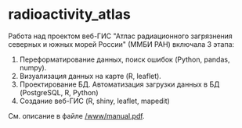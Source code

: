 # radioactivity_atlas

Работа над проектом веб-ГИС "Атлас радиационного загрязнения северных и южных морей России" (ММБИ РАН) включала 3 этапа:
1. Переформатирование данных, поиск ошибок (Python, pandas, numpy).
2. Визуализация данных на карте (R, leaflet).
3. Проектирование БД. Автоматизация загрузки данных в БД (PostgreSQL, R, Python)
4. Создание веб-ГИС (R, shiny, leaflet, mapedit)

См. описание в файле [/www/manual.pdf](https://github.com/ZifRD/radioactivity_atlas/blob/master/www/manual.pdf).
